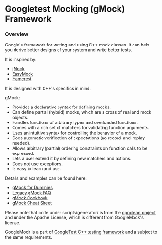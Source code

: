 # Googletest Mocking (gMock) Framework 
 
### Overview 
 
Google's framework for writing and using C++ mock classes. It can help you 
derive better designs of your system and write better tests. 
 
It is inspired by: 
 
*   [jMock](http://www.jmock.org/) 
*   [EasyMock](http://www.easymock.org/) 
*   [Hamcrest](http://code.google.com/p/hamcrest/) 
 
It is designed with C++'s specifics in mind. 
 
gMock: 
 
-   Provides a declarative syntax for defining mocks. 
-   Can define partial (hybrid) mocks, which are a cross of real and mock 
    objects. 
-   Handles functions of arbitrary types and overloaded functions. 
-   Comes with a rich set of matchers for validating function arguments. 
-   Uses an intuitive syntax for controlling the behavior of a mock. 
-   Does automatic verification of expectations (no record-and-replay needed). 
-   Allows arbitrary (partial) ordering constraints on function calls to be 
    expressed. 
-   Lets a user extend it by defining new matchers and actions. 
-   Does not use exceptions. 
-   Is easy to learn and use. 
 
Details and examples can be found here: 
 
*   [gMock for Dummies](https://google.github.io/googletest/gmock_for_dummies.html) 
*   [Legacy gMock FAQ](https://google.github.io/googletest/gmock_faq.html) 
*   [gMock Cookbook](https://google.github.io/googletest/gmock_cook_book.html) 
*   [gMock Cheat Sheet](https://google.github.io/googletest/gmock_cheat_sheet.html) 
 
Please note that code under scripts/generator/ is from the 
[cppclean project](http://code.google.com/p/cppclean/) and under the Apache 
License, which is different from GoogleMock's license. 
 
GoogleMock is a part of 
[GoogleTest C++ testing framework](http://github.com/google/googletest/) and a 
subject to the same requirements. 
